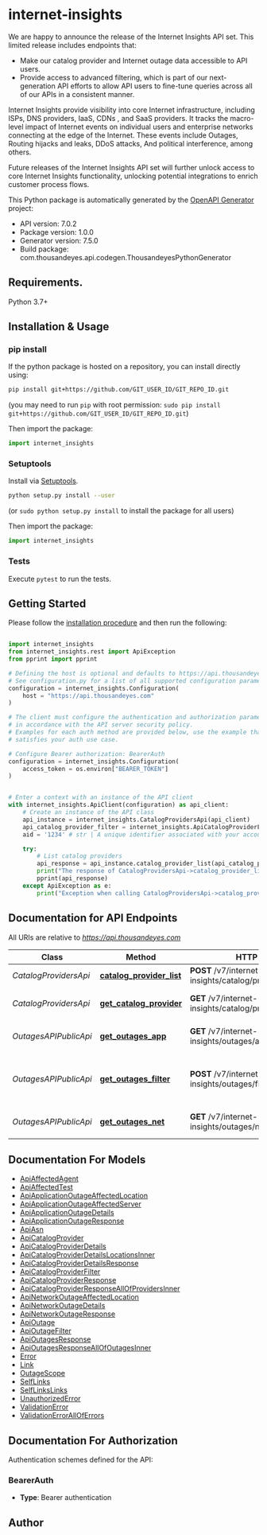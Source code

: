 # internet-insights
We are happy to announce the release of the Internet Insights API set. This limited release includes endpoints that:

* Make our catalog provider and Internet outage data accessible to API users.
* Provide access to advanced filtering, which is part of our next-generation API efforts to allow API users to fine-tune queries across all of our APIs in a consistent manner.

Internet Insights provide visibility into core Internet infrastructure, including ISPs, DNS providers, IaaS, CDNs , and SaaS providers.
It tracks the macro-level impact of Internet events on individual users and enterprise networks connecting at the edge of the Internet. These events include Outages, Routing hijacks and leaks, DDoS attacks, And political interference, among others.

Future releases of the Internet Insights API set will further unlock access to core Internet Insights functionality, unlocking potential integrations to enrich customer process flows.


This Python package is automatically generated by the [OpenAPI Generator](https://openapi-generator.tech) project:

- API version: 7.0.2
- Package version: 1.0.0
- Generator version: 7.5.0
- Build package: com.thousandeyes.api.codegen.ThousandeyesPythonGenerator

## Requirements.

Python 3.7+

## Installation & Usage
### pip install

If the python package is hosted on a repository, you can install directly using:

```sh
pip install git+https://github.com/GIT_USER_ID/GIT_REPO_ID.git
```
(you may need to run `pip` with root permission: `sudo pip install git+https://github.com/GIT_USER_ID/GIT_REPO_ID.git`)

Then import the package:
```python
import internet_insights
```

### Setuptools

Install via [Setuptools](http://pypi.python.org/pypi/setuptools).

```sh
python setup.py install --user
```
(or `sudo python setup.py install` to install the package for all users)

Then import the package:
```python
import internet_insights
```

### Tests

Execute `pytest` to run the tests.

## Getting Started

Please follow the [installation procedure](#installation--usage) and then run the following:

```python

import internet_insights
from internet_insights.rest import ApiException
from pprint import pprint

# Defining the host is optional and defaults to https://api.thousandeyes.com
# See configuration.py for a list of all supported configuration parameters.
configuration = internet_insights.Configuration(
    host = "https://api.thousandeyes.com"
)

# The client must configure the authentication and authorization parameters
# in accordance with the API server security policy.
# Examples for each auth method are provided below, use the example that
# satisfies your auth use case.

# Configure Bearer authorization: BearerAuth
configuration = internet_insights.Configuration(
    access_token = os.environ["BEARER_TOKEN"]
)


# Enter a context with an instance of the API client
with internet_insights.ApiClient(configuration) as api_client:
    # Create an instance of the API class
    api_instance = internet_insights.CatalogProvidersApi(api_client)
    api_catalog_provider_filter = internet_insights.ApiCatalogProviderFilter() # ApiCatalogProviderFilter | 
    aid = '1234' # str | A unique identifier associated with your account group. You can retrieve your `AccountGroupId` from the `/account-groups` endpoint. Note that you must be assigned to the target account group. Specifying this parameter without being assigned to the target account group will result in an error response. (optional)

    try:
        # List catalog providers
        api_response = api_instance.catalog_provider_list(api_catalog_provider_filter, aid=aid)
        print("The response of CatalogProvidersApi->catalog_provider_list:\n")
        pprint(api_response)
    except ApiException as e:
        print("Exception when calling CatalogProvidersApi->catalog_provider_list: %s\n" % e)

```

## Documentation for API Endpoints

All URIs are relative to *https://api.thousandeyes.com*

Class | Method | HTTP request | Description
------------ | ------------- | ------------- | -------------
*CatalogProvidersApi* | [**catalog_provider_list**](docs/CatalogProvidersApi.md#catalog_provider_list) | **POST** /v7/internet-insights/catalog/providers/filter | List catalog providers
*CatalogProvidersApi* | [**get_catalog_provider**](docs/CatalogProvidersApi.md#get_catalog_provider) | **GET** /v7/internet-insights/catalog/providers/{providerId} | Retrieve a catalog provider
*OutagesAPIPublicApi* | [**get_outages_app**](docs/OutagesAPIPublicApi.md#get_outages_app) | **GET** /v7/internet-insights/outages/app/{outageId} | Retrieve application outage
*OutagesAPIPublicApi* | [**get_outages_filter**](docs/OutagesAPIPublicApi.md#get_outages_filter) | **POST** /v7/internet-insights/outages/filter | List network and application outages
*OutagesAPIPublicApi* | [**get_outages_net**](docs/OutagesAPIPublicApi.md#get_outages_net) | **GET** /v7/internet-insights/outages/net/{outageId} | Retrieve network outage


## Documentation For Models

 - [ApiAffectedAgent](docs/ApiAffectedAgent.md)
 - [ApiAffectedTest](docs/ApiAffectedTest.md)
 - [ApiApplicationOutageAffectedLocation](docs/ApiApplicationOutageAffectedLocation.md)
 - [ApiApplicationOutageAffectedServer](docs/ApiApplicationOutageAffectedServer.md)
 - [ApiApplicationOutageDetails](docs/ApiApplicationOutageDetails.md)
 - [ApiApplicationOutageResponse](docs/ApiApplicationOutageResponse.md)
 - [ApiAsn](docs/ApiAsn.md)
 - [ApiCatalogProvider](docs/ApiCatalogProvider.md)
 - [ApiCatalogProviderDetails](docs/ApiCatalogProviderDetails.md)
 - [ApiCatalogProviderDetailsLocationsInner](docs/ApiCatalogProviderDetailsLocationsInner.md)
 - [ApiCatalogProviderDetailsResponse](docs/ApiCatalogProviderDetailsResponse.md)
 - [ApiCatalogProviderFilter](docs/ApiCatalogProviderFilter.md)
 - [ApiCatalogProviderResponse](docs/ApiCatalogProviderResponse.md)
 - [ApiCatalogProviderResponseAllOfProvidersInner](docs/ApiCatalogProviderResponseAllOfProvidersInner.md)
 - [ApiNetworkOutageAffectedLocation](docs/ApiNetworkOutageAffectedLocation.md)
 - [ApiNetworkOutageDetails](docs/ApiNetworkOutageDetails.md)
 - [ApiNetworkOutageResponse](docs/ApiNetworkOutageResponse.md)
 - [ApiOutage](docs/ApiOutage.md)
 - [ApiOutageFilter](docs/ApiOutageFilter.md)
 - [ApiOutagesResponse](docs/ApiOutagesResponse.md)
 - [ApiOutagesResponseAllOfOutagesInner](docs/ApiOutagesResponseAllOfOutagesInner.md)
 - [Error](docs/Error.md)
 - [Link](docs/Link.md)
 - [OutageScope](docs/OutageScope.md)
 - [SelfLinks](docs/SelfLinks.md)
 - [SelfLinksLinks](docs/SelfLinksLinks.md)
 - [UnauthorizedError](docs/UnauthorizedError.md)
 - [ValidationError](docs/ValidationError.md)
 - [ValidationErrorAllOfErrors](docs/ValidationErrorAllOfErrors.md)


<a id="documentation-for-authorization"></a>
## Documentation For Authorization


Authentication schemes defined for the API:
<a id="BearerAuth"></a>
### BearerAuth

- **Type**: Bearer authentication


## Author




